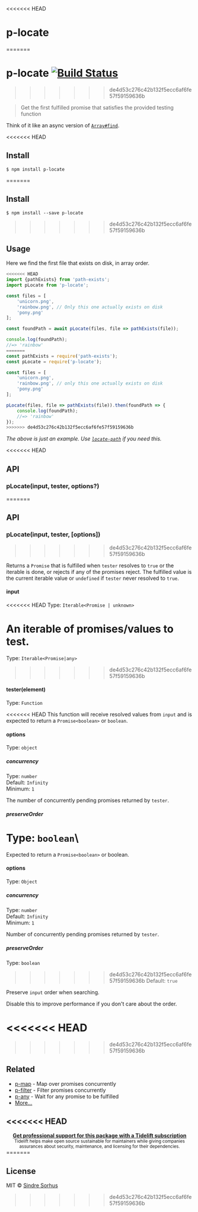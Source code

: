 <<<<<<< HEAD
# p-locate
=======
# p-locate [![Build Status](https://travis-ci.org/sindresorhus/p-locate.svg?branch=master)](https://travis-ci.org/sindresorhus/p-locate)
>>>>>>> de4d53c276c42b132f5ecc6af6fe57f59159636b

> Get the first fulfilled promise that satisfies the provided testing function

Think of it like an async version of [`Array#find`](https://developer.mozilla.org/en/docs/Web/JavaScript/Reference/Global_Objects/Array/find).

<<<<<<< HEAD
## Install

```
$ npm install p-locate
```

=======

## Install

```
$ npm install --save p-locate
```


>>>>>>> de4d53c276c42b132f5ecc6af6fe57f59159636b
## Usage

Here we find the first file that exists on disk, in array order.

```js
<<<<<<< HEAD
import {pathExists} from 'path-exists';
import pLocate from 'p-locate';

const files = [
	'unicorn.png',
	'rainbow.png', // Only this one actually exists on disk
	'pony.png'
];

const foundPath = await pLocate(files, file => pathExists(file));

console.log(foundPath);
//=> 'rainbow'
=======
const pathExists = require('path-exists');
const pLocate = require('p-locate');

const files = [
	'unicorn.png',
	'rainbow.png', // only this one actually exists on disk
	'pony.png'
];

pLocate(files, file => pathExists(file)).then(foundPath => {
	console.log(foundPath);
	//=> 'rainbow'
});
>>>>>>> de4d53c276c42b132f5ecc6af6fe57f59159636b
```

*The above is just an example. Use [`locate-path`](https://github.com/sindresorhus/locate-path) if you need this.*

<<<<<<< HEAD
## API

### pLocate(input, tester, options?)
=======

## API

### pLocate(input, tester, [options])
>>>>>>> de4d53c276c42b132f5ecc6af6fe57f59159636b

Returns a `Promise` that is fulfilled when `tester` resolves to `true` or the iterable is done, or rejects if any of the promises reject. The fulfilled value is the current iterable value or `undefined` if `tester` never resolved to `true`.

#### input

<<<<<<< HEAD
Type: `Iterable<Promise | unknown>`

An iterable of promises/values to test.
=======
Type: `Iterable<Promise|any>`
>>>>>>> de4d53c276c42b132f5ecc6af6fe57f59159636b

#### tester(element)

Type: `Function`

<<<<<<< HEAD
This function will receive resolved values from `input` and is expected to return a `Promise<boolean>` or `boolean`.

#### options

Type: `object`

##### concurrency

Type: `number`\
Default: `Infinity`\
Minimum: `1`

The number of concurrently pending promises returned by `tester`.

##### preserveOrder

Type: `boolean`\
=======
Expected to return a `Promise<boolean>` or boolean.

#### options

Type: `Object`

##### concurrency

Type: `number`<br>
Default: `Infinity`<br>
Minimum: `1`

Number of concurrently pending promises returned by `tester`.

##### preserveOrder

Type: `boolean`<br>
>>>>>>> de4d53c276c42b132f5ecc6af6fe57f59159636b
Default: `true`

Preserve `input` order when searching.

Disable this to improve performance if you don't care about the order.

<<<<<<< HEAD
=======

>>>>>>> de4d53c276c42b132f5ecc6af6fe57f59159636b
## Related

- [p-map](https://github.com/sindresorhus/p-map) - Map over promises concurrently
- [p-filter](https://github.com/sindresorhus/p-filter) - Filter promises concurrently
- [p-any](https://github.com/sindresorhus/p-any) - Wait for any promise to be fulfilled
- [More…](https://github.com/sindresorhus/promise-fun)

<<<<<<< HEAD
---

<div align="center">
	<b>
		<a href="https://tidelift.com/subscription/pkg/npm-p-locate?utm_source=npm-p-locate&utm_medium=referral&utm_campaign=readme">Get professional support for this package with a Tidelift subscription</a>
	</b>
	<br>
	<sub>
		Tidelift helps make open source sustainable for maintainers while giving companies<br>assurances about security, maintenance, and licensing for their dependencies.
	</sub>
</div>
=======

## License

MIT © [Sindre Sorhus](https://sindresorhus.com)
>>>>>>> de4d53c276c42b132f5ecc6af6fe57f59159636b

